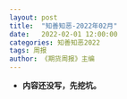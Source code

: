 ```yaml
---
layout: post
title:  "知善知恶-2022年02月"
date:   2022-02-01 12:00:00
categories: 知善知恶2022
tags: 周报
author: 《期货周报》主编
---
```


* **内容还没写，先挖坑。**
